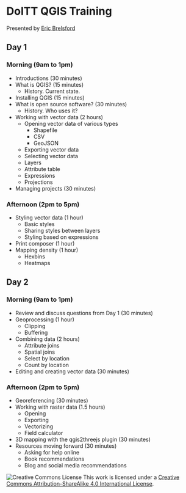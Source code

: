 # DoITT QGIS Training

Presented by [Eric Brelsford](http://ebrelsford.github.io/portfolio)

## Day 1

### Morning (9am to 1pm)
 * Introductions (30 minutes)
 * What is QGIS? (15 minutes)
   * History. Current state.
 * Installing QGIS (15 minutes)
 * What is open source software? (30 minutes)
   * History. Who uses it?
 * Working with vector data (2 hours)
   * Opening vector data of various types
     * Shapefile
     * CSV
     * GeoJSON
   * Exporting vector data
   * Selecting vector data
   * Layers
   * Attribute table
   * Expressions
   * Projections
 * Managing projects (30 minutes)

### Afternoon (2pm to 5pm)
 * Styling vector data (1 hour)
   * Basic styles
   * Sharing styles between layers
   * Styling based on expressions
 * Print composer (1 hour)
 * Mapping density (1 hour)
   * Hexbins
   * Heatmaps

## Day 2

### Morning (9am to 1pm)
 * Review and discuss questions from Day 1 (30 minutes)
 * Geoprocessing (1 hour)
   * Clipping
   * Buffering
 * Combining data (2 hours)
   * Attribute joins
   * Spatial joins
   * Select by location
   * Count by location
 * Editing and creating vector data (30 minutes)

### Afternoon (2pm to 5pm)
 * Georeferencing (30 minutes)
 * Working with raster data (1.5 hours)
   * Opening
   * Exporting
   * Vectorizing
   * Field calculator
 * 3D mapping with the qgis2threejs plugin (30 minutes)
 * Resources moving forward (30 minutes)
   * Asking for help online
   * Book recommendations
   * Blog and social media recommendations


![Creative Commons License](https://i.creativecommons.org/l/by-sa/4.0/88x31.png)
This work is licensed under a [Creative Commons Attribution-ShareAlike 4.0 International License](http://creativecommons.org/licenses/by-sa/4.0/).
